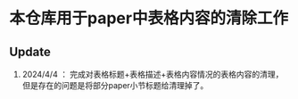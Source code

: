 # 本仓库用于paper中表格内容的清除工作

## Update
1. 2024/4/4  ：  完成对表格标题+表格描述+表格内容情况的表格内容的清理，但是存在的问题是将部分paper小节标题给清理掉了。
